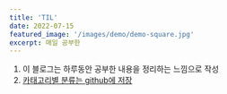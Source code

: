 ```yaml
---
title: 'TIL'
date: 2022-07-15
featured_image: '/images/demo/demo-square.jpg'
excerpt: 매일 공부한
---
```


1. 이 블로그는 하루동안 공부한 내용을 정리하는 느낌으로 작성
2. [카태고리별 분류는 github에 저장](https://github.com/lawijdo201/StudyPrograming)